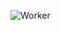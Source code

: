 ![Worker](https://cdn.discordapp.com/attachments/1001468593113931896/1045625362043899934/image.png)
